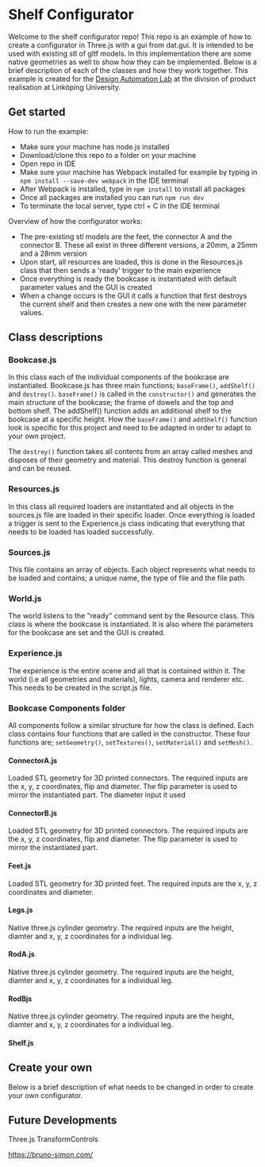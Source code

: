 # Shelf Configurator
Welcome to the shelf configurator repo! This repo is an example of how to create a configurator in Three.js with a gui from dat.gui. It is intended to be used with existing stl of gltf models. In this implementation there are some native geometries as well to show how they can be implemented. Below is a brief description of each of the classes and how they work together. This example is created for the [Design Automation Lab](https://liu.se/en/research/design-automation-lab) at the division of product realisation at Linköping University.

## Get started ##
How to run the example:
* Make sure your machine has node.js installed
* Download/clone this repo to a folder on your machine
* Open repo in IDE
* Make sure your machine has Webpack installed  for example by typing in ``` npm install --save-dev webpack ``` in the IDE terminal
* After Webpack is installed, type in ``` npm install ``` to install all packages
* Once all packages are installed you can run ``` npm run dev ```
* To terminate the local server, type ctrl + C in the IDE terminal

Overview of how the configurator works:
* The pre-existing stl models are the feet, the connector A and the connector B. These all exist in three different versions, a 20mm, a 25mm and a 28mm version
* Upon start, all resources are loaded, this is done in the Resources.js class that then sends a 'ready' trigger to the main experience
* Once everything is ready the bookcase is instantiated with default parameter values and the GUI is created
* When a change occurs is the GUI it calls a function that first destroys the current shelf and then creates a new one with the new parameter values.

## Class descriptions ##
### Bookcase.js ###
In this class each of the individual components of the bookcase are instantiated. Bookcase.js has three main functions; ``` baseFrame() ```, ``` addShelf() ``` and ``` destroy() ```. ``` baseFrame() ``` is called in the ``` constructor() ``` and generates the main structure of the bookcase; the frame of dowels and the top and bottom shelf. The addShelf() function adds an additional shelf to the bookcase at a specific height. How the ``` baseFrame() ``` and ``` addShelf() ``` function look is specific for this project and need to be adapted in order to adapt to your own project.

The ``` destroy() ``` function takes all contents from an array called meshes and disposes of their geometry and material. This destroy function is general and can be reused.

### Resources.js ###
In this class all required loaders are instantiated and all objects in the sources.js file are loaded in their specific loader. Once everything is loaded a trigger is sent to the Experience.js class indicating that everything that needs to be loaded has loaded successfully.

### Sources.js ###
This file contains an array of objects. Each object represents what needs to be loaded and contains; a unique name, the type of file and the file path.

### World.js ###
The world listens to the "ready" command sent by the Resource class. This class is where the bookcase is instantiated. It is also where the parameters for the bookcase are set and the GUI is created. 

### Experience.js ###
The experience is the entire scene and all that is contained within it. The world (i.e all geometries and materials), lights, camera and renderer etc. This needs to be created in the script.js file.

### Bookcase Components folder ###
All components follow a similar structure for how the class is defined. Each class contains four functions that are called in the constructor. These four functions are; ``` setGeometry() ```, ``` setTextures() ```, ``` setMaterial() ``` and ``` setMesh() ```. 
#### ConnectorA.js ####
Loaded STL geometry for 3D printed connectors. The required inputs are the x, y, z coordinates, flip and diameter. The flip parameter is used to mirror the instantiated part. The diameter input it used 
#### ConnectorB.js ####
Loaded STL geometry for 3D printed connectors. The required inputs are the x, y, z coordinates, flip and diameter. The flip parameter is used to mirror the instantiated part.
#### Feet.js ####
Loaded STL geometry for 3D printed feet. The required inputs are the x, y, z coordinates and diameter. 
#### Legs.js ####
Native three.js cylinder geometry. The required inputs are the height, diamter and x, y, z coordinates for a individual leg.
#### RodA.js ####
Native three.js cylinder geometry. The required inputs are the height, diamter and x, y, z coordinates for a individual leg.
#### RodBjs ####
Native three.js cylinder geometry. The required inputs are the height, diamter and x, y, z coordinates for a individual leg.
#### Shelf.js ####

## Create your own ##
Below is a brief description of what needs to be changed in order to create your own configurator.

## Future Developments ##
Three.js TransformControls

https://bruno-simon.com/
